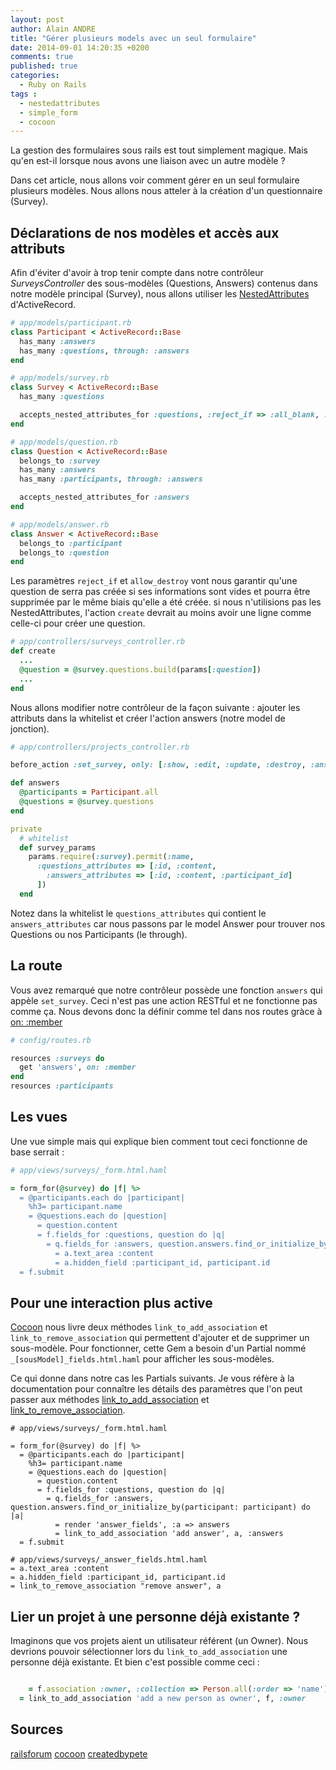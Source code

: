 ```yaml
---
layout: post
author: Alain ANDRE
title: "Gérer plusieurs models avec un seul formulaire"
date: 2014-09-01 14:20:35 +0200
comments: true
published: true
categories:
  - Ruby on Rails
tags :
  - nestedattributes
  - simple_form
  - cocoon
---
```


La gestion des formulaires sous rails est tout simplement magique. Mais qu'en est-il lorsque nous avons une liaison avec un autre modèle ?

Dans cet article, nous allons voir comment gérer en un seul formulaire plusieurs modèles. Nous allons nous atteler à la création d'un questionnaire (Survey).

## Déclarations de nos modèles et accès aux attributs
Afin d'éviter d'avoir à trop tenir compte dans notre contrôleur *SurveysController* des sous-modèles (Questions, Answers) contenus dans notre modèle principal (Survey), nous allons utiliser les [NestedAttributes](http://api.rubyonrails.org/classes/ActiveRecord/NestedAttributes/ClassMethods.html) d'ActiveRecord.

```ruby 
# app/models/participant.rb
class Participant < ActiveRecord::Base
  has_many :answers
  has_many :questions, through: :answers
end
```

```ruby 
# app/models/survey.rb
class Survey < ActiveRecord::Base
  has_many :questions

  accepts_nested_attributes_for :questions, :reject_if => :all_blank, :allow_destroy => true
end
```

```ruby 
# app/models/question.rb
class Question < ActiveRecord::Base
  belongs_to :survey
  has_many :answers
  has_many :participants, through: :answers

  accepts_nested_attributes_for :answers
end
```

```ruby 
# app/models/answer.rb
class Answer < ActiveRecord::Base
  belongs_to :participant
  belongs_to :question
end
```

Les paramètres `reject_if` et `allow_destroy` vont nous garantir qu'une question de serra pas créée si ses informations sont vides et pourra être supprimée par le même biais qu'elle a été créée. si nous n'utilisions pas les NestedAttributes, l'action `create` devrait au moins avoir une ligne comme celle-ci pour créer une question.

```ruby 
# app/controllers/surveys_controller.rb
def create
  ...
  @question = @survey.questions.build(params[:question])
  ...
end
```

Nous allons modifier notre contrôleur de la façon suivante : ajouter les attributs dans la whitelist et créer l'action answers (notre model de jonction).
```ruby 
# app/controllers/projects_controller.rb

before_action :set_survey, only: [:show, :edit, :update, :destroy, :answers]

def answers
  @participants = Participant.all
  @questions = @survey.questions
end

private
  # whitelist
  def survey_params
    params.require(:survey).permit(:name,
      :questions_attributes => [:id, :content,
        :answers_attributes => [:id, :content, :participant_id]
      ])
  end
```

Notez dans la whitelist le `questions_attributes` qui contient le `answers_attributes` car nous passons par le model Answer pour trouver nos Questions ou nos Participants (le through).

## La route
Vous avez remarqué que notre contrôleur possède une fonction `answers` qui appèle `set_survey`. Ceci n'est pas une action RESTful et ne fonctionne pas comme ça. Nous devons donc la définir comme tel dans nos routes gràce à [on: :member](http://guides.rubyonrails.org/routing.html#adding-more-restful-actions)

```ruby 
# config/routes.rb

resources :surveys do
  get 'answers', on: :member
end
resources :participants
```

## Les vues
Une vue simple mais qui explique bien comment tout ceci fonctionne de base serrait :

```ruby 
# app/views/surveys/_form.html.haml

= form_for(@survey) do |f| %>
  = @participants.each do |participant|
    %h3= participant.name
    = @questions.each do |question|
      = question.content
      = f.fields_for :questions, question do |q|
        = q.fields_for :answers, question.answers.find_or_initialize_by(participant: participant) do |a|
          = a.text_area :content
          = a.hidden_field :participant_id, participant.id
  = f.submit
```

## Pour une interaction plus active
[Cocoon](https://github.com/nathanvda/cocoon) nous livre deux méthodes `link_to_add_association` et `link_to_remove_association` qui permettent d'ajouter et de supprimer un sous-modèle. Pour fonctionner, cette Gem a besoin d'un Partial nommé `_[sousModel]_fields.html.haml` pour afficher les sous-modèles.

Ce qui donne dans notre cas les Partials suivants. Je vous réfère à la documentation pour connaître les détails des paramètres que l'on peut passer aux méthodes [link_to_add_association](https://github.com/nathanvda/cocoon/#link_to_add_association) et [link_to_remove_association](https://github.com/nathanvda/cocoon/#link_to_remove_association).

```haml 
# app/views/surveys/_form.html.haml

= form_for(@survey) do |f| %>
  = @participants.each do |participant|
    %h3= participant.name
    = @questions.each do |question|
      = question.content
      = f.fields_for :questions, question do |q|
        = q.fields_for :answers, question.answers.find_or_initialize_by(participant: participant) do |a|
          = render 'answer_fields', :a => answers
          = link_to_add_association 'add answer', a, :answers
  = f.submit
```

```haml 
# app/views/surveys/_answer_fields.html.haml
= a.text_area :content
= a.hidden_field :participant_id, participant.id
= link_to_remove_association "remove answer", a
```

## Lier un projet à une personne déjà existante ?
Imaginons que vos projets aient un utilisateur référent (un Owner). Nous devrions pouvoir sélectionner lors du `link_to_add_association` une personne déjà existante. Et bien c'est possible comme ceci :

```ruby

    = f.association :owner, :collection => Person.all(:order => 'name'), :prompt => 'Choose an existing owner'
  = link_to_add_association 'add a new person as owner', f, :owner
```

## Sources
[railsforum](http://archive.railsforum.com/viewtopic.php?id=717)
[cocoon](https://github.com/nathanvda/cocoon/)
[createdbypete](http://www.createdbypete.com/articles/working-with-nested-forms-and-a-many-to-many-association-in-rails-4/)
